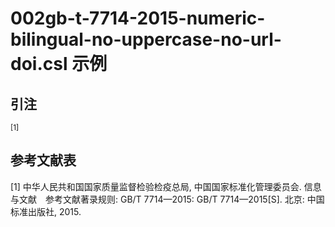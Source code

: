 # 002gb-t-7714-2015-numeric-bilingual-no-uppercase-no-url-doi.csl 示例

<!-- 此文件由脚本自动生成，请勿手动修改！ -->

## 引注

<sup>[1]</sup>

## 参考文献表

<div class="csl-bib-body second-field-align-flush">
  <div class="csl-entry">[1]	中华人民共和国国家质量监督检验检疫总局, 中国国家标准化管理委员会. 信息与文献　参考文献著录规则: GB/T 7714—2015: GB/T 7714—2015[S]. 北京: 中国标准出版社, 2015.</div>
</div>
